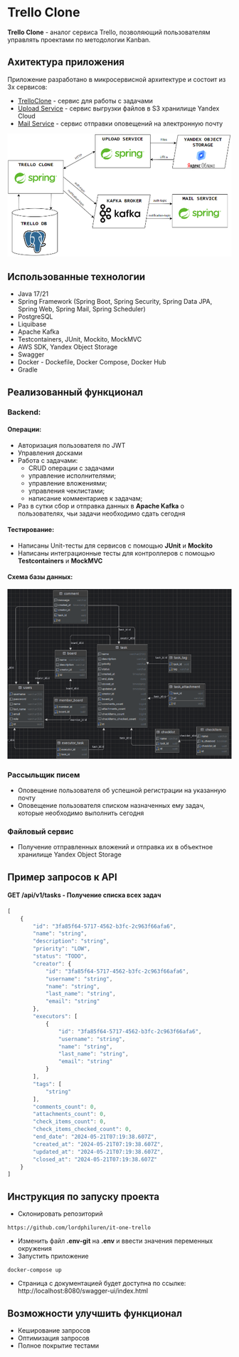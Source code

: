# Trello Clone
**Trello Clone** - аналог сервиса Trello, позволяющий пользователям управлять проектами по методологии Kanban.

## Ахитектура приложения
Приложение разработано в микросервисной архитектуре и состоит из 3х сервисов:
- [TrelloClone](https://github.com/lordphiluren/it-one-trello) - сервис для работы с задачами
- [Upload Service](https://github.com/lordphiluren/upload-service) - сервис выгрузки файлов в S3 хранилище Yandex Cloud
- [Mail Service](https://github.com/lordphiluren/mail-service) - сервис отправки оповещений на электронную почту

![Архитектура приложения](/attach/architecture.png "Архитектура приложения")

## Использованные технологии
- Java 17/21
- Spring Framework (Spring Boot, Spring Security, Spring Data JPA, Spring Web, Spring Mail, Spring Scheduler)
- PostgreSQL
- Liquibase
- Apache Kafka
- Testcontainers, JUnit, Mockito, MockMVC
- AWS SDK, Yandex Object Storage
- Swagger
- Docker - Dockefile, Docker Compose, Docker Hub
- Gradle
## Реализованный функционал
### Backend:
#### Операции:
- Авторизация пользователя по JWT
- Управления досками
- Работа с задачами:
  - CRUD операции с задачами 
  - управление исполнителями;
  - управление вложениями;
  - управления чеклистами;
  - написание комментариев к задачам;
- Раз в сутки сбор и отправка данных в **Apache Kafka** о пользователях, чьи задачи необходимо сдать сегодня
#### Тестирование:
- Написаны Unit-тесты для сервисов с помощью **JUnit** и **Mockito**
- Написаны интеграционные тесты для контроллеров с помощью **Testcontainers** и **MockMVC**
#### Схема базы данных:
![Схема базы данных](/attach/schema.png "Trello DB")
### Рассыльщик писем
- Оповещение пользователя об успешной регистрации на указанную почту
- Оповещение пользователя списком назначенных ему задач, которые необходимо выполнить сегодня
### Файловый сервис
- Получение отправленных вложений и отправка их в объектное хранилище Yandex Object Storage
## Пример запросов к API
#### **GET** /api/v1/tasks - Получение списка всех задач
```javascript
[
    {
        "id": "3fa85f64-5717-4562-b3fc-2c963f66afa6",
        "name": "string",
        "description": "string",
        "priority": "LOW",
        "status": "TODO",
        "creator": {
            "id": "3fa85f64-5717-4562-b3fc-2c963f66afa6",
            "username": "string",
            "name": "string",
            "last_name": "string",
            "email": "string"
        },
        "executors": [
            {
                "id": "3fa85f64-5717-4562-b3fc-2c963f66afa6",
                "username": "string",
                "name": "string",
                "last_name": "string",
                "email": "string"
            }
        ],
        "tags": [
            "string"
        ],
        "comments_count": 0,
        "attachments_count": 0,
        "check_items_count": 0,
        "check_items_checked_count": 0,
        "end_date": "2024-05-21T07:19:38.607Z",
        "created_at": "2024-05-21T07:19:38.607Z",
        "updated_at": "2024-05-21T07:19:38.607Z",
        "closed_at": "2024-05-21T07:19:38.607Z"
    }
]
```
## Инструкция по запуску проекта
- Склонировать репозиторий
```
https://github.com/lordphiluren/it-one-trello
```
- Изменить файл **.env-git** на **.env** и ввести значения переменных окружения
- Запустить приложение
```
docker-compose up
```
- Страница с документацией будет доступна по ссылке: http://localhost:8080/swagger-ui/index.html
## Возможности улучшить функционал
- Кеширование запросов
- Оптимизация запросов
- Полное покрытие тестами